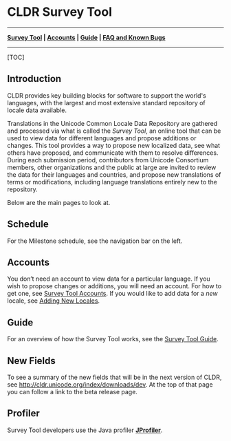 # CLDR Survey Tool

---

**[Survey Tool](http://st.unicode.org/cldr-apps/survey) |
[Accounts](accounts.md) |
[Guide](../../translation/getting-started/guide/index.md) | [FAQ and Known
Bugs](known-bugs.md)**

---

[TOC]

## Introduction

CLDR provides key building blocks for software to support the world's languages,
with the largest and most extensive standard repository of locale data
available.

Translations in the Unicode Common Locale Data Repository are gathered and
processed via what is called the *Survey Tool*, an online tool that can be used
to view data for different languages and propose additions or changes. This tool
provides a way to propose new localized data, see what others have proposed, and
communicate with them to resolve differences. During each submission period,
contributors from Unicode Consortium members, other organizations and the public
at large are invited to review the data for their languages and countries, and
propose new translations of terms or modifications, including language
translations entirely new to the repository.

Below are the main pages to look at.

## Schedule

For the Milestone schedule, see the navigation bar on the left.

## Accounts

You don’t need an account to view data for a particular language. If you wish to
propose changes or additions, you will need an account. For how to get one, see
[Survey Tool Accounts](accounts.md). If you would like to add data for a *new*
locale, see [Adding New
Locales](http://cldr.unicode.org/index/bug-reports#New_Locales).

## Guide

For an overview of how the Survey Tool works, see the [Survey Tool
Guide](../../translation/getting-started/guide/index.md).

## New Fields

To see a summary of the new fields that will be in the next version of CLDR, see
<http://cldr.unicode.org/index/downloads/dev>. At the top of that page you can
follow a link to the beta release page.

## Profiler

Survey Tool developers use the Java profiler
**[JProfiler](https://www.ej-technologies.com/products/jprofiler/overview.html)**.
